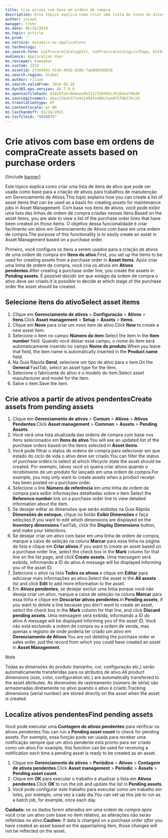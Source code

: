 ```yaml
---
title: Crie ativos com base em ordens de compra
description: Este tópico explica como criar uma lista de itens de ativo que pode ser usada como base para a criação de ativos para trabalhos de manutenção em Gerenciamento de Ativos.
author: josaw1
manager: tfehr
ms.date: 06/26/2019
ms.topic: article
ms.prod: ''
ms.service: dynamics-ax-applications
ms.technology: ''
ms.search.form: CatProcureCatalogEdit, CatProcureCatalogListPage, EntAssetObjectItem, EntAssetPendingAssets
audience: Application User
ms.reviewer: kamaybac
ms.custom: 2214
ms.assetid: 2f3e0441-414d-402b-b28b-7ab0d650d658
ms.search.region: Global
ms.author: riluan
ms.search.validFrom: 2016-02-28
ms.dyn365.ops.version: AX 7.0.0
ms.openlocfilehash: 83419fa5c6b6aee0b321c526565c3518deaf4bd0
ms.sourcegitcommit: deac22ba5377a912d93fe408c5ae875706378c2d
ms.translationtype: HT
ms.contentlocale: pt-BR
ms.lasthandoff: 01/16/2021
ms.locfileid: "5016975"
---
```

# <a name="create-assets-based-on-purchase-orders"></a><span data-ttu-id="de36d-103">Crie ativos com base em ordens de compra</span><span class="sxs-lookup"><span data-stu-id="de36d-103">Create assets based on purchase orders</span></span>

[!include [banner](../../includes/banner.md)]

 

<span data-ttu-id="de36d-104">Este tópico explica como criar uma lista de itens de ativo que pode ser usada como base para a criação de ativos para trabalhos de manutenção em Gerenciamento de Ativos.</span><span class="sxs-lookup"><span data-stu-id="de36d-104">This topic explains how you can create a list of asset items that can be used as a basis for creating assets for maintenance jobs in Asset Management.</span></span> <span data-ttu-id="de36d-105">Com base nos itens de ativos, você pode exibir uma lista das linhas de ordem de compra criadas nesses itens.</span><span class="sxs-lookup"><span data-stu-id="de36d-105">Based on the asset items, you are able to view a list of the purchase order lines that have been created on those items.</span></span> <span data-ttu-id="de36d-106">O objetivo dessa funcionalidade é criar facilmente um ativo em Gerenciamento de Ativos com base em uma ordem de compra.</span><span class="sxs-lookup"><span data-stu-id="de36d-106">The purpose of this functionality is to easily create an asset in Asset Management based on a purchase order.</span></span>

<span data-ttu-id="de36d-107">Primeiro, você configura os itens a serem usados para a criação de ativos de uma ordem de compra em **Itens de ativo**.</span><span class="sxs-lookup"><span data-stu-id="de36d-107">First, you set up the items to be used for creating assets from a purchase order in **Asset items**.</span></span> <span data-ttu-id="de36d-108">Após criar uma linha de ordem de compra, você cria os ativos em **Ativos pendentes**.</span><span class="sxs-lookup"><span data-stu-id="de36d-108">After creating a purchase order line, you create the assets in **Pending assets**.</span></span> <span data-ttu-id="de36d-109">É possível decidir em que estágio da ordem de compra o ativo deve ser criado.</span><span class="sxs-lookup"><span data-stu-id="de36d-109">It is possible to decide at which stage of the purchase order the asset should be created.</span></span>


## <a name="select-asset-items"></a><span data-ttu-id="de36d-110">Selecione itens do ativo</span><span class="sxs-lookup"><span data-stu-id="de36d-110">Select asset items</span></span>

1. <span data-ttu-id="de36d-111">Clique em **Gerenciamento de ativos** > **Configuração** > **Ativos** > **Itens**.</span><span class="sxs-lookup"><span data-stu-id="de36d-111">Click **Asset management** > **Setup** > **Assets** > **Items**.</span></span>
2. <span data-ttu-id="de36d-112">Clique em **Novo** para criar um novo item de ativo.</span><span class="sxs-lookup"><span data-stu-id="de36d-112">Click **New** to create a new asset item.</span></span>
3. <span data-ttu-id="de36d-113">Selecione o item no campo **Número do item**.</span><span class="sxs-lookup"><span data-stu-id="de36d-113">Select the item in the **Item number** field.</span></span> <span data-ttu-id="de36d-114">Quando você deixar esse campo, o nome do item será automaticamente inserido no campo **Nome do produto**.</span><span class="sxs-lookup"><span data-stu-id="de36d-114">When you leave that field, the item name is automatically inserted in the **Product name** field.</span></span>
4. <span data-ttu-id="de36d-115">Na Guia Rápida **Geral**, selecione um tipo de ativo para o item.</span><span class="sxs-lookup"><span data-stu-id="de36d-115">On the **General** FastTab, select an asset type for the item.</span></span>
5. <span data-ttu-id="de36d-116">Selecione o fabricante do ativo e o modelo do item.</span><span class="sxs-lookup"><span data-stu-id="de36d-116">Select asset manufacturer and model for the item.</span></span>
6. <span data-ttu-id="de36d-117">Salve o item.</span><span class="sxs-lookup"><span data-stu-id="de36d-117">Save the item.</span></span>


## <a name="create-assets-from-pending-assets"></a><span data-ttu-id="de36d-118">Crie ativos a partir de ativos pendentes</span><span class="sxs-lookup"><span data-stu-id="de36d-118">Create assets from pending assets</span></span>

1. <span data-ttu-id="de36d-119">Clique em **Gerenciamento de ativos** > **Comum** > **Ativos** > **Ativos Pendentes**.</span><span class="sxs-lookup"><span data-stu-id="de36d-119">Click **Asset management** > **Common** > **Assets** > **Pending Assets**.</span></span>
2. <span data-ttu-id="de36d-120">Você verá uma lista atualizada das ordens de compra com base nos itens selecionados em **Itens de ativo**.</span><span class="sxs-lookup"><span data-stu-id="de36d-120">You will see an updated list of the purchase orders based on the items selected in **Asset items**.</span></span>
3. <span data-ttu-id="de36d-121">Você pode filtrar o status de ordens de compra para selecionar em que estado do ciclo de vida o ativo deve ser criado.</span><span class="sxs-lookup"><span data-stu-id="de36d-121">You can filter the status of purchase orders to select at which lifecycle state the asset should be created.</span></span> <span data-ttu-id="de36d-122">Por exemplo, talvez você só queira criar ativos quando o recebimento de um produto for lançado em uma ordem de compra.</span><span class="sxs-lookup"><span data-stu-id="de36d-122">For example, you may only want to create assets when a product receipt has been posted on a purchase order.</span></span>
4. <span data-ttu-id="de36d-123">Selecione o link **Número de referência** em uma linha de ordem de compra para exibir informações detalhadas sobre o item.</span><span class="sxs-lookup"><span data-stu-id="de36d-123">Select the **Reference number** link on a purchase order line to view detailed information about the item.</span></span>
5. <span data-ttu-id="de36d-124">Se desejar editar as dimensões que serão exibidas na Guia Rápida **Dimensões de estoque**, clique no botão **Exibir Dimensões** e faça seleções.</span><span class="sxs-lookup"><span data-stu-id="de36d-124">If you want to edit which dimensions are displayed on the **Inventory dimensions** FastTab, click the **Display Dimensions** button, and make your selections.</span></span>
6. <span data-ttu-id="de36d-125">Se desejar criar um ativo com base em uma linha de ordem de compra, marque a caixa de seleção na coluna **Marcar** para essa linha na página de lista e clique em **Criar ativos**.</span><span class="sxs-lookup"><span data-stu-id="de36d-125">If you want to create an asset based on a purchase order line, select the check box in the **Mark** column for that line on the list page, and click **Create assets**.</span></span> <span data-ttu-id="de36d-126">Uma mensagem será exibida, informando a ID do ativo.</span><span class="sxs-lookup"><span data-stu-id="de36d-126">A message will be displayed informing you of the asset ID.</span></span>
7. <span data-ttu-id="de36d-127">Selecione o ativo na lista **Todos os ativos** e clique em **Editar** para adicionar mais informações ao ativo.</span><span class="sxs-lookup"><span data-stu-id="de36d-127">Select the asset in the **All assets** list and click **Edit** to add more information to the asset.</span></span>
8. <span data-ttu-id="de36d-128">Em **Ativos pendentes**, se desejar excluir uma linha porque você não deseja criar um ativo, marque a caixa de seleção na coluna **Marcar** para essa linha e clique em **Descartar ativos pendentes**.</span><span class="sxs-lookup"><span data-stu-id="de36d-128">In **Pending assets**, if you want to delete a line because you don't want to create an asset, select the check box in the **Mark** column for that line, and click **Discard pending assets**.</span></span> <span data-ttu-id="de36d-129">Uma mensagem será exibida, informando a ID do ativo.</span><span class="sxs-lookup"><span data-stu-id="de36d-129">A message will be displayed informing you of the asset ID.</span></span> <span data-ttu-id="de36d-130">Você não está excluindo a ordem de compra ou a ordem de venda, mas apenas o registro de onde poderia ter criado um ativo em **Gerenciamento de Ativos**.</span><span class="sxs-lookup"><span data-stu-id="de36d-130">You are not deleting the purchase order or sales order, just the record from which you could have created an asset in **Asset Management**.</span></span>

>[!NOTE]
><span data-ttu-id="de36d-131">Todas as dimensões do produto (tamanho, cor, configuração etc.) serão automaticamente transferidas para os atributos de ativo.</span><span class="sxs-lookup"><span data-stu-id="de36d-131">All product dimensions (size, color, configuration etc.) are automatically transferred to the asset attributes.</span></span> <span data-ttu-id="de36d-132">As dimensões de rastreamento (número de série) são armazenadas diretamente no ativo quando o ativo é criado.</span><span class="sxs-lookup"><span data-stu-id="de36d-132">Tracking dimensions (serial number) are stored directly on the asset when the asset is created.</span></span>


## <a name="find-pending-assets"></a><span data-ttu-id="de36d-133">Localize ativos pendentes</span><span class="sxs-lookup"><span data-stu-id="de36d-133">Find pending assets</span></span>

<span data-ttu-id="de36d-134">Você pode executar uma **Contagem de ativos pendentes** para verificar os ativos pendentes.</span><span class="sxs-lookup"><span data-stu-id="de36d-134">You can run a **Pending asset count** to check for pending assets.</span></span> <span data-ttu-id="de36d-135">Por exemplo, essa função pode ser usada para receber uma notificação sempre que um ativo pendente está pronto para ser criado como um ativo.</span><span class="sxs-lookup"><span data-stu-id="de36d-135">For example, this function can be used for receiving a notification each time a pending asset is ready to be created as an asset.</span></span>

1. <span data-ttu-id="de36d-136">Clique em **Gerenciamento de ativos** > **Periódico** > **Ativos** > **Contagem de ativos pendentes**.</span><span class="sxs-lookup"><span data-stu-id="de36d-136">Click **Asset management** > **Periodic** > **Assets** > **Pending asset count**.</span></span>
2. <span data-ttu-id="de36d-137">Clique em **OK** para executar o trabalho e atualizar a lista em **Ativos pendentes**.</span><span class="sxs-lookup"><span data-stu-id="de36d-137">Click **OK** to run the job and update the list in **Pending assets**.</span></span>
3. <span data-ttu-id="de36d-138">Você pode configurar este trabalho para executar como um trabalho em lotes, por exemplo, uma vez a cada dia.</span><span class="sxs-lookup"><span data-stu-id="de36d-138">You can set up this job to run as a batch job, for example, once each day.</span></span>

<span data-ttu-id="de36d-139">**Cuidado:** se os dados forem alterados em uma ordem de compra *após* você criar um ativo com base no item relativo, as alterações não serão refletidas no ativo.</span><span class="sxs-lookup"><span data-stu-id="de36d-139">**Caution:** If data is changed on a purchase order *after* you have created an asset based on the appertaining item, those changes will not be reflected on the asset.</span></span>
